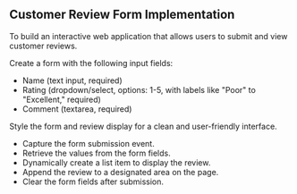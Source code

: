 ## Customer Review Form Implementation
To build an interactive web application that allows users to submit and view customer reviews.

Create a form with the following input fields:
- Name (text input, required)
- Rating (dropdown/select, options: 1-5, with labels like "Poor" to "Excellent," required)
- Comment (textarea, required)

Style the form and review display for a clean and user-friendly interface.

- Capture the form submission event.
- Retrieve the values from the form fields.
- Dynamically create a list item to display the review.
- Append the review to a designated area on the page.
- Clear the form fields after submission.